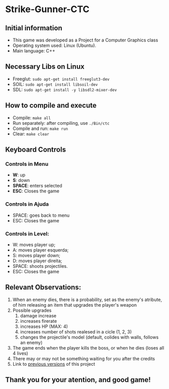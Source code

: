 # Strike-Gunner-CTC

## Initial information

- This game was developed as a Project for a Computer Graphics class
- Operating system used: Linux (Ubuntu).
- Main language: C++

## Necessary Libs on Linux

* Freeglut: `sudo apt-get install freeglut3-dev`
* SOIL: `sudo apt-get install libsoil-dev`
* SDL: `sudo apt-get install -y libsdl2-mixer-dev`

## How to compile and execute

- Compile: `make all`
- Run separately: after compiling, use `./Bin/ctc`
- Compile and run: `make run`
- Clear: `make clear`

## Keyboard Controls

### Controls in Menu
- **W**: up
- **S**: down
- **SPACE**: enters selected 
- **ESC**: Closes the game
   
### Controls in Ajuda
- SPACE: goes back to menu
- ESC: Closes the game

### Controls in Level:
- W: moves player up;  
- A: moves player esquerda;  
- S: moves player down;
- D: moves player direita;  
- SPACE: shoots projectiles.
- ESC: Closes the game

## Relevant Observations:
1. When an enemy dies, there is a probability, set as the enemy's atribute, of him releasing an item that upgrades the player's weapon
2. Possible upgrades
   1. damage increase
   2. increases firerate
   3. increases HP (MAX: 4)
   4. increases number of shots realesed in a cicle (1, 2, 3)
   5. changes the projectile's model (default, colides with walls, follows an enemy)
3. The game ends when the player kills the boss, or when he dies (loses all 4 lives)
4. There may or may not be something waiting for you after the credits
5. Link to [previous versions](https://github.com/PedroRonzani18/Projects-Previous-Versions/tree/main/CTC%20(TP1)) of this project

## Thank you for your atention, and good game!
